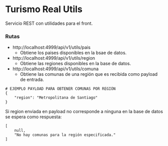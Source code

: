# Turismo Real Utils  
Servicio REST con utilidades para el front.  

### Rutas  
- http://localhost:4999/api/v1/utils/pais
  - Obtiene los paises disponibles en la bsae de datos.  
- http://localhost:4999/api/v1/utils/region
  - Obtiene las regiones disponibles en la base de datos.  
- http://localhost:4999/api/v1/utils/comuna
  - Obtiene las comunas de una región que es recibida como payload de entrada.  

```
# EJEMPLO PAYLOAD PARA OBTENER COMUNAS POR REGIÓN
{
    "region": "Metropolitana de Santiago"
}
```  
Si region enviada en payload no corresponde a ninguna en la base de datos se espera como respuesta:  
```
[
    null,
    "No hay comunas para la región especificada."
]
```